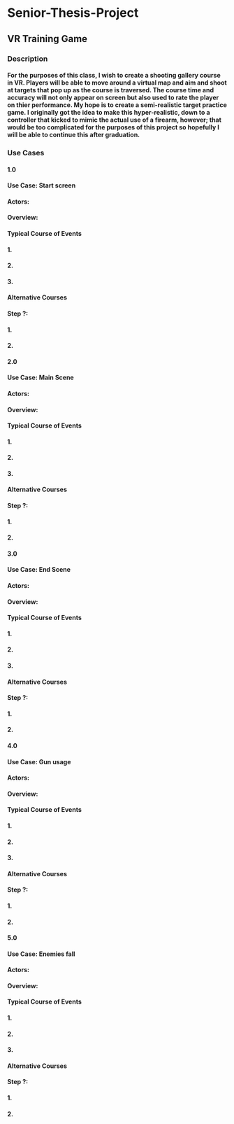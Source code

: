 # Senior-Thesis-Project
 ## VR Training Game

 ### Description
 
 ####   For the purposes of this class, I wish to create a shooting gallery course in VR. Players will be able to move around a virtual map and aim and shoot at targets that pop up as the course is traversed. The course time and accuracy will not only appear on screen but also used to rate the player on thier performance. My hope is to create a semi-realistic target practice game. I originally got the idea to make this hyper-realistic, down to a controller that kicked to mimic the actual use of a firearm, however; that would be too complicated for the purposes of this project so hopefully I will be able to continue this after graduation.

### Use Cases

#### 1.0
#### Use Case: Start screen
#### Actors: 
#### Overview: 
#### Typical Course of Events
#### 1. 
#### 2. 
#### 3. 
#### Alternative Courses
#### Step ?:
#### 1. 
#### 2. 

#### 2.0
#### Use Case: Main Scene
#### Actors: 
#### Overview: 
#### Typical Course of Events
#### 1. 
#### 2. 
#### 3. 
#### Alternative Courses
#### Step ?:
#### 1. 
#### 2.

#### 3.0
#### Use Case: End Scene
#### Actors: 
#### Overview: 
#### Typical Course of Events
#### 1. 
#### 2. 
#### 3. 
#### Alternative Courses
#### Step ?:
#### 1. 
#### 2.

#### 4.0
#### Use Case: Gun usage
#### Actors: 
#### Overview: 
#### Typical Course of Events
#### 1. 
#### 2. 
#### 3. 
#### Alternative Courses
#### Step ?:
#### 1. 
#### 2.

#### 5.0
#### Use Case: Enemies fall
#### Actors: 
#### Overview: 
#### Typical Course of Events
#### 1. 
#### 2. 
#### 3. 
#### Alternative Courses
#### Step ?:
#### 1. 
#### 2.
